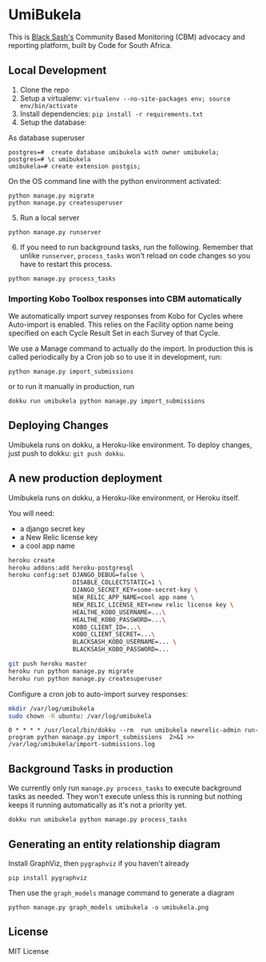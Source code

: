 UmiBukela
=========

This is [Black Sash's](http://www.blacksash.org.za/) Community Based Monitoring (CBM) advocacy and reporting platform, built by Code for South Africa.

Local Development
-----------------

1. Clone the repo
2. Setup a virtualenv: `virtualenv --no-site-packages env; source env/bin/activate`
3. Install dependencies: `pip install -r requirements.txt`
4. Setup the database:

As database superuser
```
postgres=#  create database umibukela with owner umibukela;
postgres=# \c umibukela
umibukela=# create extension postgis;
```

On the OS command line with the python environment activated:
```
python manage.py migrate
python manage.py createsuperuser
```

5. Run a local server
```
python manage.py runserver
```

6. If you need to run background tasks, run the following. Remember that unlike `runserver`, `process_tasks` won't reload on code changes so you have to restart this process.

```
python manage.py process_tasks
```

### Importing Kobo Toolbox responses into CBM automatically

We automatically import survey responses from Kobo for Cycles where Auto-import is enabled. This relies on the Facility option name being specified on each Cycle Result Set in each Survey of that Cycle.

We use a Manage command to actually do the import. In production this is called periodically by a Cron job so to use it in development, run:

```
python manage.py import_submissions
```

or to run it manually in production, run


```
dokku run umibukela python manage.py import_submissions
```

Deploying Changes
-----------------

Umibukela runs on dokku, a Heroku-like environment. To deploy changes, just push to dokku: ``git push dokku``.

A new production deployment
---------------------------

Umibukela runs on dokku, a Heroku-like environment, or Heroku itself.

You will need:

* a django secret key
* a New Relic license key
* a cool app name

```bash
heroku create
heroku addons:add heroku-postgresql
heroku config:set DJANGO_DEBUG=false \
                  DISABLE_COLLECTSTATIC=1 \
                  DJANGO_SECRET_KEY=some-secret-key \
                  NEW_RELIC_APP_NAME=cool app name \
                  NEW_RELIC_LICENSE_KEY=new relic license key \
                  HEALTHE_KOBO_USERNAME=...\
                  HEALTHE_KOBO_PASSWORD=...\
                  KOBO_CLIENT_ID=...\
                  KOBO_CLIENT_SECRET=...\
                  BLACKSASH_KOBO_USERNAME=... \
                  BLACKSASH_KOBO_PASSWORD=...

git push heroku master
heroku run python manage.py migrate
heroku run python manage.py createsuperuser
```

Configure a cron job to auto-import survey responses:

```bash
mkdir /var/log/umibukela
sudo chown -R ubuntu: /var/log/umibukela
```

```cron
0 * * * * /usr/local/bin/dokku --rm  run umibukela newrelic-admin run-program python manage.py import_submissions  2>&1 >> /var/log/umibukela/import-submissions.log
```

Background Tasks in production
------------------------------

We currently only run `manage.py process_tasks` to execute background tasks as needed. They won't execute unless this is running but nothing keeps it running automatically as it's not a priority yet.

```
dokku run umibukela python manage.py process_tasks
```

Generating an entity relationship diagram
-----------------------------------------

Install GraphViz, then `pygraphviz` if you haven't already

```
pip install pygraphviz
```

Then use the `graph_models` manage command to generate a diagram

```
python manage.py graph_models umibukela -o umibukela.png
```

License
-------

MIT License

